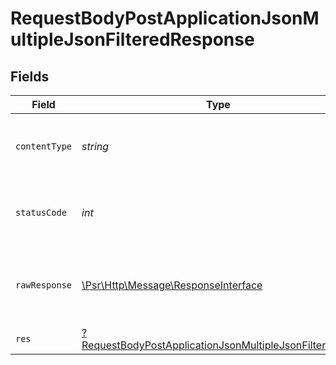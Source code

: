 # RequestBodyPostApplicationJsonMultipleJsonFilteredResponse


## Fields

| Field                                                                                                                                      | Type                                                                                                                                       | Required                                                                                                                                   | Description                                                                                                                                |
| ------------------------------------------------------------------------------------------------------------------------------------------ | ------------------------------------------------------------------------------------------------------------------------------------------ | ------------------------------------------------------------------------------------------------------------------------------------------ | ------------------------------------------------------------------------------------------------------------------------------------------ |
| `contentType`                                                                                                                              | *string*                                                                                                                                   | :heavy_check_mark:                                                                                                                         | HTTP response content type for this operation                                                                                              |
| `statusCode`                                                                                                                               | *int*                                                                                                                                      | :heavy_check_mark:                                                                                                                         | HTTP response status code for this operation                                                                                               |
| `rawResponse`                                                                                                                              | [\Psr\Http\Message\ResponseInterface](https://www.php-fig.org/psr/psr-7/#33-psrhttpmessageresponseinterface)                               | :heavy_minus_sign:                                                                                                                         | Raw HTTP response; suitable for custom response parsing                                                                                    |
| `res`                                                                                                                                      | [?RequestBodyPostApplicationJsonMultipleJsonFilteredRes](../../models/operations/RequestBodyPostApplicationJsonMultipleJsonFilteredRes.md) | :heavy_minus_sign:                                                                                                                         | OK                                                                                                                                         |